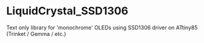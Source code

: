 # LiquidCrystal_SSD1306
Text only library for 'monochrome' OLEDs using SSD1306 driver on ATtiny85 (Trinket / Gemma / etc.)
